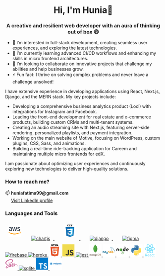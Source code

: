 <h1 align="center">Hi, I'm Hunia👋</h1>
<h3 align="center">A creative and resilient web developer with an aura of thinking out of box 😎</h3>

*   👀 I’m interested in full-stack development, creating seamless user experiences, and exploring the latest technologies.
*   🌱 I’m currently learning advanced CI/CD workflows and enhancing my skills in micro frontend architectures.
*   💞️ I’m looking to collaborate on innovative projects that challenge my abilities and help businesses grow.
*   ⚡ Fun fact: I thrive on solving complex problems and never leave a challenge unsolved!

I have extensive experience in developing applications using React, Next.js, Django, and the MERN stack. My key projects include:

*   Developing a comprehensive business analytics product (Locl) with integrations for Instagram and Facebook.
*   Leading the front-end development for real estate and e-commerce products, building custom CRMs and multi-tenant systems.
*   Creating an audio streaming site with Next.js, featuring server-side rendering, personalized playlists, and payment integration.
*   Working on the main website of Motive, focusing on WordPress, custom plugins, CSS, Sass, and animations.
*   Building a real-time ride-tracking application for Careem and maintaining multiple micro frontends for edX.

I am passionate about optimizing user experiences and continuously exploring new technologies to deliver high-quality solutions.

<h3 align="left">How to reach me?</h3>
📫 <b>huniafatima99@gmail.com</b>
<div><img width="15" height="15" src="https://upload.wikimedia.org/wikipedia/commons/c/ca/LinkedIn_logo_initials.png"/> <a href="https://www.linkedin.com/in/hunia-fatima-229801169/">Visit LinkedIn profile</a></div>

<h3 align="left">Languages and Tools</h3>
<div>
  <img style="margin:10px;" src="https://raw.githubusercontent.com/devicons/devicon/master/icons/amazonwebservices/amazonwebservices-original-wordmark.svg" alt="aws" width="40" height="40"/>
  <a style="margin:10px;" href="https://www.chartjs.org" target="_blank" rel="noreferrer"> <img style="margin:10px;" src="https://www.chartjs.org/media/logo-title.svg" alt="chartjs" width="40" height="40"/> </a> 
  <a style="margin:10px;" href="https://www.w3schools.com/css/" target="_blank" rel="noreferrer"> <img style="margin:10px;" src="https://raw.githubusercontent.com/devicons/devicon/master/icons/css3/css3-original-wordmark.svg" alt="css3" width="40" height="40"/> </a> 
  <a style="margin:10px;" href="https://www.djangoproject.com/" target="_blank" rel="noreferrer"> <img style="margin:10px;" src="https://cdn.worldvectorlogo.com/logos/django.svg" alt="django" width="40" height="40"/> </a> 
  <a style="margin:10px;" href="https://www.figma.com/" target="_blank" rel="noreferrer"> <img style="margin:10px;" src="https://www.vectorlogo.zone/logos/figma/figma-icon.svg" alt="figma" width="40" height="40"/> </a> 
  <a href="https://firebase.google.com/" target="_blank" rel="noreferrer"> <img src="https://www.vectorlogo.zone/logos/firebase/firebase-icon.svg" alt="firebase" width="40" height="40"/> </a> 
  <a href="https://heroku.com" target="_blank" rel="noreferrer"> <img src="https://www.vectorlogo.zone/logos/heroku/heroku-icon.svg" alt="heroku" width="40" height="40"/> </a> 
  <a href="https://www.w3.org/html/" target="_blank" rel="noreferrer"> <img src="https://raw.githubusercontent.com/devicons/devicon/master/icons/html5/html5-original-wordmark.svg" alt="html5" width="40" height="40"/> </a> 
  <a href="https://developer.mozilla.org/en-US/docs/Web/JavaScript" target="_blank" rel="noreferrer"> <img src="https://raw.githubusercontent.com/devicons/devicon/master/icons/javascript/javascript-original.svg" alt="javascript" width="40" height="40"/> </a> 
  <a href="https://jestjs.io" target="_blank" rel="noreferrer"> <img src="https://www.vectorlogo.zone/logos/jestjsio/jestjsio-icon.svg" alt="jest" width="40" height="40"/> </a> 
  <a href="https://www.mongodb.com/" target="_blank" rel="noreferrer"> <img src="https://raw.githubusercontent.com/devicons/devicon/master/icons/mongodb/mongodb-original-wordmark.svg" alt="mongodb" width="40" height="40"/> </a> 
  <a href="https://www.mysql.com/" target="_blank" rel="noreferrer"> <img src="https://raw.githubusercontent.com/devicons/devicon/master/icons/mysql/mysql-original-wordmark.svg" alt="mysql" width="40" height="40"/> </a> 
  <a href="https://nodejs.org" target="_blank" rel="noreferrer"> <img src="https://raw.githubusercontent.com/devicons/devicon/master/icons/nodejs/nodejs-original-wordmark.svg" alt="nodejs" width="40" height="40"/> </a> 
  <a href="https://www.python.org" target="_blank" rel="noreferrer"> <img src="https://raw.githubusercontent.com/devicons/devicon/master/icons/python/python-original.svg" alt="python" width="40" height="40"/> </a> 
  <a href="https://reactjs.org/" target="_blank" rel="noreferrer"> <img src="https://raw.githubusercontent.com/devicons/devicon/master/icons/react/react-original-wordmark.svg" alt="react" width="40" height="40"/> </a> 
  <a href="https://sass-lang.com" target="_blank" rel="noreferrer"> <img src="https://raw.githubusercontent.com/devicons/devicon/master/icons/sass/sass-original.svg" alt="sass" width="40" height="40"/> </a> 
  <a href="https://www.sqlite.org/" target="_blank" rel="noreferrer"> <img src="https://www.vectorlogo.zone/logos/sqlite/sqlite-icon.svg" alt="sqlite" width="40" height="40"/> </a> 
  <a href="https://www.typescriptlang.org/" target="_blank" rel="noreferrer"> <img src="https://raw.githubusercontent.com/devicons/devicon/master/icons/typescript/typescript-original.svg" alt="typescript" width="40" height="40"/> </a> 
  <a href="https://webpack.js.org" target="_blank" rel="noreferrer"> <img src="https://raw.githubusercontent.com/devicons/devicon/d00d0969292a6569d45b06d3f350f463a0107b0d/icons/webpack/webpack-original-wordmark.svg" alt="webpack" width="40" height="40"/> </a> 
</div>
